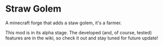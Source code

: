 # Straw Golem
A minecraft forge that adds a staw golem, it's a farmer.

This mod is in its alpha stage. The developed (and, of course, tested) features are in the wiki, so check it out and stay tuned for future update!
